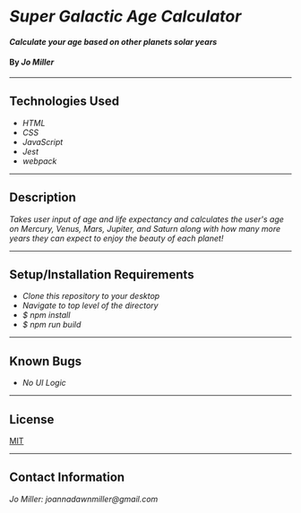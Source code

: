 # _Super Galactic Age Calculator_

#### _Calculate your age based on other planets solar years_

#### By _**Jo Miller**_

---

## Technologies Used

* _HTML_
* _CSS_
* _JavaScript_
* _Jest_
* _webpack_

---

## Description

_Takes user input of age and life expectancy and calculates the user's age on Mercury, Venus, Mars, Jupiter, and Saturn along with how many more years they can expect to enjoy the beauty of each planet!_

---

## Setup/Installation Requirements

* _Clone this repository to your desktop_
* _Navigate to top level of the directory_
* _$ npm install_
* _$ npm run build_

---

## Known Bugs

* _No UI Logic_

---

## License

[MIT](LICENSE.txt)

---

## Contact Information

_Jo Miller: joannadawnmiller@gmail.com_
